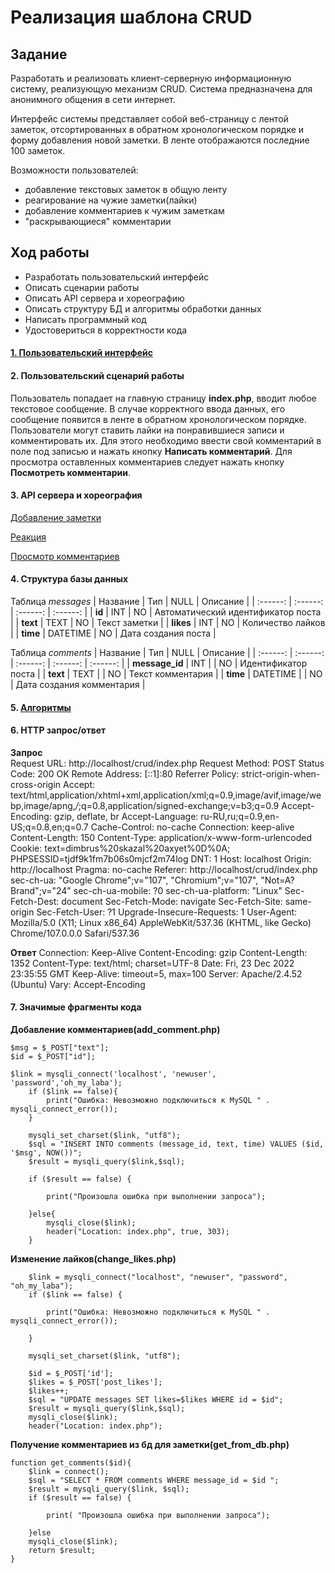 Реализация шаблона CRUD
========================
Задание
------------------------
Разработать и реализовать клиент-серверную информационную систему, реализующую механизм CRUD.
Система предназначена для анонимного общения в сети интернет.

Интерфейс системы представляет собой веб-страницу с лентой заметок, отсортированных в обратном хронологическом порядке и форму добавления новой заметки. В ленте отображаются последние 100 заметок.

Возможности пользователей:
- добавление текстовых заметок в общую ленту
- реагирование на чужие заметки(лайки)
- добавление комментариев к чужим заметкам
- "раскрывающиеся" комментарии

Ход работы
------------------------

- Разработать пользовательский интерфейс
- Описать сценарии работы
- Описать API сервера и хореографию
- Описать структуру БД и алгоритмы обработки данных
- Написать программный код
- Удостовериться в корректности кода

#### [1. Пользовательский интерфейс](https://www.figma.com/file/jorvnPiynwoiiXGqKg9q6U/Untitled?node-id=0%3A1&t=82ewv1XJ7ANE6QTD-1)

#### 2. Пользовательский сценарий работы
Пользователь попадает на главную страницу **index.php**, вводит любое текстовое сообщение. В случае корректного ввода данных, его сообщение появится в ленте в обратном хронологическом порядке. 
Пользователи могут ставить лайки на понравившиеся записи и комментировать их. Для этого необходимо ввести свой комментарий в поле под записью и нажать кнопку **Написать комментарий**. Для просмотра оставленных комментариев следует нажать кнопку **Посмотреть комментарии**.

#### 3. API сервера и хореография
[Добавление заметки](https://sequencediagram.org/index.html#initialData=IYYwLg9gTgBI+CCD4QQ3CCBkQQ7CAMEwggGEEEIghWEFQCgAHYKMASxErIDswZBCEH0AEQTNooxVDHA1AFoAfC3ZsAXIH4QZOix5CKGJkwJALCCAOEFww02QDwg+XIC4QQMIgXUFQBuwMAFNmbDqy485-RQB5BgsU4kJARhBAXhAsJHwgoMBpEEBOEBhKOgATWwAPADoSAAsSGEBBEBgQ1VjdA2MEaK4iJItKazsHcWciIA)  

[Реакция](https://sequencediagram.org/index.html#initialData=IYYwLg9gTgBI+CCD4QQ3CCBkQQ7CAMEwggGEEEIghWEFQCgAHYKMASxErIDswZBCEH0AEQTNooxVDHA1AFoAfC3ZsAXIH4QZOix5CKGIEEQXNkyAOEFwwk2QJwggLhAuoKgDdgYAKbM2HVlx5z+igDyDBYuxISBGEEC8IFhI+H5+gNIgejCUdAAmlgAeAHQkABYkKjC+AZhBIaGAPCAwBsgagOIg+KqYCAW6hlhcRLEmlOZWNuL23LJ8CkKitpIyvPICSgiq6kiA8iD42kV5ecFqrBp6xuDNFtaenJ1DzqhuHv2s3v6BwWERUbGJKWnKGWfZF-kahVULfksak3ka9Y11i0tscgA)  

[Просмотр комментариев](https://sequencediagram.org/index.html#initialData=IYYwLg9gTgBI+CCD4QQ3CCBkQQ7CAMEwggGEEEIghWEFQCgAHYKMASxErIDswZBCEH0AEQTNooxVDHA1AFoAfC3ZsAXIH4QZOix5CKGIF4QbIDYQQBwggHhBs+XDEBcIMoRSDgYRAYgFhAkgeRAYU1gkCCIFoS5W2Qwi1b8y3NisGviYXKBUAG7AYACmzGwcrFw8cvyKADyCgmKJEgiAjCDGmEh+yoDSIICcIDCUdAAmMQAeAHQkABYkME6dUhpOBt5evv6BwZiGMGjYvrgG+FxE9eGUUbHx4klAA)  


#### 4. Структура базы данных

 Таблица *messages*
| Название | Тип | NULL | Описание |
| :------: | :------: | :------: | :------: |
| **id** | INT  | NO | Автоматический идентификатор поста |
| **text** | TEXT | NO | Текст заметки |
| **likes** | INT | NO | Количество лайков |
| **time** | DATETIME | NO | Дата создания поста |

Таблица *comments*
| Название | Тип | NULL | Описание |
| :------: | :------: | :------: | :------: | :------: |
| **message_id** | INT  |  | NO | Идентификатор поста |
| **text** | TEXT |  | NO | Текст комментария |
| **time** | DATETIME |  | NO | Дата создания комментария |


#### 5. [Алгоритмы](https://viewer.diagrams.net/?tags=%7B%7D&highlight=0000ff&edit=_blank&layers=1&nav=1#R5Vpdb5swFP01eWyFzWce26Yf0rJpUidt68vkJW7wBhiB05D9%2BhmwwQaaMDWJu%2FaF2Jdrg4%2FPudd2mNhXcXGboTT8SJc4mkBrWUzs2QRCYDsB%2Fykt29riA1gbVhlZCqfWcE%2F%2BYGG0hHVNljjXHBmlESOpblzQJMELptlQltGN7vZII%2F2pKVrhnuF%2BgaK%2B9StZslBYgTdtb9xhsgrFowPo1zdiJJ3FSPIQLelGMdnXE%2Fsqo5TVpbi4wlEJnsSlbnfzzN3mxTKcsDENfnz87BEyd5K7p%2BL7I3G%2BzOcPZ7KbnG3liPGSAyCqNGMhXdEERdet9TKj62SJy24tXmt95pSm3Ai48RdmbCtmE60Z5aaQxZG4iwvCvinl72VX566ozQrRc1XZykrCsm3TqKworcpq26yqyXZ9mOSQ6Tpb4B3YAKd2LAFRWgp0bzGNMX8Qd8hwhBh50hmDBPFWjZ9oepFlaKs4pJQkLFd6%2FlwauIPQkOcIAgkFnQHL68z03hZ2oLXghfothtu70%2BfaNy%2FNULbCTLTTOlaQaU0VFYdp%2BenhFnyIgIfIfTqHPyj8EuAzu37aE4rWAlUTNB2c%2Fr1cGhyQDF0VbDv84AsZpk3Ev6LuvlfUHZOo%2B%2B8Vdc8k6qCHOuEAFudpmPbg34SE4fsUVaPe8HWODh3K03rl8UiKcgoElk84Y7jYjWZ%2F9DIEe3oIlhF9065BZEgO1dWHdSy4pm%2BNpXAkS0FgkqawDzvHbjorr5dWdb2prsGEAxQAaedlWF35Y2s3X2lyVV1d6cbLF1WZp10PxSW9k5952uCtzHEW0vjnmo%2Fyco8oDqGBzjIGWn0RAHhSFThvTQXOWBXYJlUwAHupgpr515L5DZlrkkNFFx0tXCpuU8F%2Fk0y390f70xL9zUV7byTPjQZ772DB%2FkIqown2Tcjn15muFV62ZLeVIExKwYevTAqgv1L8z7UQjI351vBMnUYMwbAYoBLba347FekbQrvKekZPCi%2FVBi%2Ff9Kb%2B%2BIqYdhThjlSEdzRFGBHA8PlfU9l5%2BneYba01VjcvlM0zh3q%2BTgNgn%2FZITg6%2FK0hHkRNQMhVUVlqNtJok4x5IjfJZdWEKxCtp9s66ECgvVvfjyc2PtaBxzImRn78CnYOpcaEPLEj%2B79QH7LEadk3mPjBw%2Ft1dCXr66q%2BvLOmsCW2myO1G3%2Flbc%2FIbG%2BA98F5bfvON5jfLVH5zT5TfXjY5A39SlNJQE5BK8nFpSEscI%2FMFx96KcZ6jFc5fgWzMpwv45nZKYOxWCRrdKoGj7ZX2HhpXmjg9%2BbtHw7ZvnPxmN0Va0rDO%2FXFfRRzmj5ST7ov%2B9esJt7t7dnZ%2FO9H1B9aOLycOtbeCx9lbjVTvgfdQBnNiNyy44HhhgVfbb7dqIrRfwNnXfwE%3D)

#### 6. HTTP запрос/ответ
**Запрос**  
Request URL: http://localhost/crud/index.php
Request Method: POST
Status Code: 200 OK
Remote Address: [::1]:80
Referrer Policy: strict-origin-when-cross-origin
Accept: text/html,application/xhtml+xml,application/xml;q=0.9,image/avif,image/webp,image/apng,*/*;q=0.8,application/signed-exchange;v=b3;q=0.9
Accept-Encoding: gzip, deflate, br
Accept-Language: ru-RU,ru;q=0.9,en-US;q=0.8,en;q=0.7
Cache-Control: no-cache
Connection: keep-alive
Content-Length: 150
Content-Type: application/x-www-form-urlencoded
Cookie: text=dimbrus%20skazal%20axyet%0D%0A; PHPSESSID=tjdf9k1fm7b06s0mjcf2m74log
DNT: 1
Host: localhost
Origin: http://localhost
Pragma: no-cache
Referer: http://localhost/crud/index.php
sec-ch-ua: "Google Chrome";v="107", "Chromium";v="107", "Not=A?Brand";v="24"
sec-ch-ua-mobile: ?0
sec-ch-ua-platform: "Linux"
Sec-Fetch-Dest: document
Sec-Fetch-Mode: navigate
Sec-Fetch-Site: same-origin
Sec-Fetch-User: ?1
Upgrade-Insecure-Requests: 1
User-Agent: Mozilla/5.0 (X11; Linux x86_64) AppleWebKit/537.36 (KHTML, like Gecko) Chrome/107.0.0.0 Safari/537.36

**Ответ**
Connection: Keep-Alive
Content-Encoding: gzip
Content-Length: 1352
Content-Type: text/html; charset=UTF-8
Date: Fri, 23 Dec 2022 23:35:55 GMT
Keep-Alive: timeout=5, max=100
Server: Apache/2.4.52 (Ubuntu)
Vary: Accept-Encoding
#### 7. Значимые фрагменты кода
**Добавление комментариев(add_comment.php)**
```
$msg = $_POST["text"];
$id = $_POST["id"];

$link = mysqli_connect('localhost', 'newuser', 'password','oh_my_laba');
    if ($link == false){
        print("Ошибка: Невозможно подключиться к MySQL " . mysqli_connect_error());
    }
    
    mysqli_set_charset($link, "utf8");
    $sql = "INSERT INTO comments (message_id, text, time) VALUES ($id, '$msg', NOW())";
    $result = mysqli_query($link,$sql);

    if ($result == false) {

        print("Произошла ошибка при выполнении запроса");

    }else{
        mysqli_close($link);
        header("Location: index.php", true, 303);
    }

```
**Изменение лайков(change_likes.php)**
```
    $link = mysqli_connect("localhost", "newuser", "password", "oh_my_laba");
    if ($link == false) {

        print("Ошибка: Невозможно подключиться к MySQL " . mysqli_connect_error());

    }

    mysqli_set_charset($link, "utf8");

    $id = $_POST['id'];
    $likes = $_POST['post_likes'];
    $likes++;
    $sql = "UPDATE messages SET likes=$likes WHERE id = $id";
    $result = mysqli_query($link,$sql);
    mysqli_close($link);
    header("Location: index.php");

```

**Получение комментариев из бд для заметки(get_from_db.php)**
```
function get_comments($id){
    $link = connect(); 
    $sql = "SELECT * FROM comments WHERE message_id = $id ";
    $result = mysqli_query($link, $sql);
    if ($result == false) {

        print( "Произошла ошибка при выполнении запроса");

    }else
    mysqli_close($link);
    return $result;
}
```
